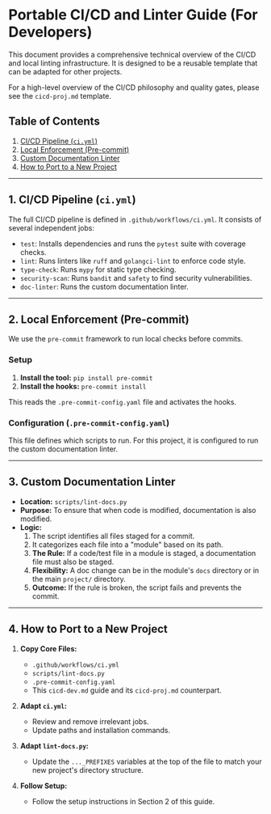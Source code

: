 # Portable CI/CD and Linter Guide (For Developers)

This document provides a comprehensive technical overview of the CI/CD and local linting infrastructure. It is designed to be a reusable template that can be adapted for other projects.

For a high-level overview of the CI/CD philosophy and quality gates, please see the `cicd-proj.md` template.

## Table of Contents
1.  [CI/CD Pipeline (`ci.yml`)](#1-cicd-pipeline-ciyml)
2.  [Local Enforcement (Pre-commit)](#2-local-enforcement-pre-commit)
3.  [Custom Documentation Linter](#3-custom-documentation-linter)
4.  [How to Port to a New Project](#4-how-to-port-to-a-new-project)

---

## 1. CI/CD Pipeline (`ci.yml`)

The full CI/CD pipeline is defined in `.github/workflows/ci.yml`. It consists of several independent jobs:

-   `test`: Installs dependencies and runs the `pytest` suite with coverage checks.
-   `lint`: Runs linters like `ruff` and `golangci-lint` to enforce code style.
-   `type-check`: Runs `mypy` for static type checking.
-   `security-scan`: Runs `bandit` and `safety` to find security vulnerabilities.
-   `doc-linter`: Runs the custom documentation linter.

---

## 2. Local Enforcement (Pre-commit)

We use the `pre-commit` framework to run local checks before commits.

### Setup

1.  **Install the tool:** `pip install pre-commit`
2.  **Install the hooks:** `pre-commit install`

This reads the `.pre-commit-config.yaml` file and activates the hooks.

### Configuration (`.pre-commit-config.yaml`)

This file defines which scripts to run. For this project, it is configured to run the custom documentation linter.

---

## 3. Custom Documentation Linter

-   **Location:** `scripts/lint-docs.py`
-   **Purpose:** To ensure that when code is modified, documentation is also modified.
-   **Logic:**
    1.  The script identifies all files staged for a commit.
    2.  It categorizes each file into a "module" based on its path.
    3.  **The Rule:** If a code/test file in a module is staged, a documentation file must also be staged.
    4.  **Flexibility:** A doc change can be in the module's `docs` directory or in the main `project/` directory.
    5.  **Outcome:** If the rule is broken, the script fails and prevents the commit.

---

## 4. How to Port to a New Project

1.  **Copy Core Files:**
    -   `.github/workflows/ci.yml`
    -   `scripts/lint-docs.py`
    -   `.pre-commit-config.yaml`
    -   This `cicd-dev.md` guide and its `cicd-proj.md` counterpart.

2.  **Adapt `ci.yml`:**
    -   Review and remove irrelevant jobs.
    -   Update paths and installation commands.

3.  **Adapt `lint-docs.py`:**
    -   Update the `..._PREFIXES` variables at the top of the file to match your new project's directory structure.

4.  **Follow Setup:**
    -   Follow the setup instructions in Section 2 of this guide.
